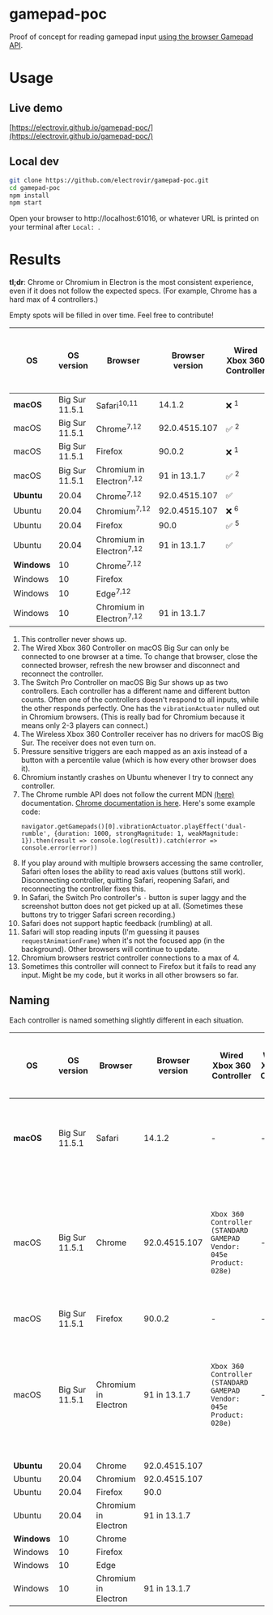 # gamepad-poc

Proof of concept for reading gamepad input [using the browser Gamepad API](https://developer.mozilla.org/en-US/docs/Web/API/Gamepad_API/Using_the_Gamepad_API).

# Usage

## Live demo

[https://electrovir.github.io/gamepad-poc/](https://electrovir.github.io/gamepad-poc/)

## Local dev

```sh
git clone https://github.com/electrovir/gamepad-poc.git
cd gamepad-poc
npm install
npm start
```

Open your browser to http://localhost:61016, or whatever URL is printed on your terminal after `Local: `.

# Results

**tl;dr**: Chrome or Chromium in Electron is the most consistent experience, even if it does not follow the expected specs. (For example, Chrome has a hard max of 4 controllers.)

Empty spots will be filled in over time. Feel free to contribute!

| OS          | OS version     | Browser                             | Browser version | Wired Xbox 360 Controller | Wireless Xbox 360 Controller | Switch Pro Controller via Bluetooth | PS3 Controller via Bluetooth | PS2 controller with [Raphnet](https://www.raphnet-tech.com/products/psx_to_usb/index.php) USB adapter |
| ----------- | -------------- | ----------------------------------- | --------------- | ------------------------- | ---------------------------- | ----------------------------------- | ---------------------------- | ----------------------------------------------------------------------------------------------------- |
| **macOS**   | Big Sur 11.5.1 | Safari<sup>10,11</sup>              | 14.1.2          | ❌ <sup>1</sup>           | ❌ <sup>4</sup>              | ✅ <sup>3,8,9</sup>                 |
| macOS       | Big Sur 11.5.1 | Chrome<sup>7,12</sup>               | 92.0.4515.107   | ✅ <sup>2</sup>           | ❌ <sup>4</sup>              | ✅ <sup>3</sup>                     |
| macOS       | Big Sur 11.5.1 | Firefox                             | 90.0.2          | ❌ <sup>1</sup>           | ❌ <sup>4</sup>              | ❌ <sup>13</sup>                    |
| macOS       | Big Sur 11.5.1 | Chromium in Electron<sup>7,12</sup> | 91 in 13.1.7    | ✅ <sup>2</sup>           | ❌ <sup>4</sup>              | ✅ <sup>3</sup>                     |
| **Ubuntu**  | 20.04          | Chrome<sup>7,12</sup>               | 92.0.4515.107   | ✅                        |                              | ✅                                  |
| Ubuntu      | 20.04          | Chromium<sup>7,12</sup>             | 92.0.4515.107   | ❌ <sup>6</sup>           |                              | ❌ <sup>6</sup>                     |
| Ubuntu      | 20.04          | Firefox                             | 90.0            | ✅ <sup>5</sup>           |                              | ✅                                  |
| Ubuntu      | 20.04          | Chromium in Electron<sup>7,12</sup> | 91 in 13.1.7    | ✅                        |                              | ✅                                  |
| **Windows** | 10             | Chrome<sup>7,12</sup>               |                 |                           |                              |                                     |
| Windows     | 10             | Firefox                             |                 |                           |                              |                                     |
| Windows     | 10             | Edge<sup>7,12</sup>                 |                 |                           |                              |                                     |
| Windows     | 10             | Chromium in Electron<sup>7,12</sup> | 91 in 13.1.7    |                           |                              |                                     |

1. This controller never shows up.
2. The Wired Xbox 360 Controller on macOS Big Sur can only be connected to one browser at a time. To change that browser, close the connected browser, refresh the new browser and disconnect and reconnect the controller.
3. The Switch Pro Controller on macOS Big Sur shows up as two controllers. Each controller has a different name and different button counts. Often one of the controllers doesn't respond to all inputs, while the other responds perfectly. One has the `vibrationActuator` nulled out in Chromium browsers. (This is really bad for Chromium because it means only 2-3 players can connect.)
4. The Wireless Xbox 360 Controller receiver has no drivers for macOS Big Sur. The receiver does not even turn on.
5. Pressure sensitive triggers are each mapped as an axis instead of a button with a percentile value (which is how every other browser does it).
6. Chromium instantly crashes on Ubuntu whenever I try to connect any controller.
7. The Chrome rumble API does not follow the current MDN [(here)](https://developer.mozilla.org/en-US/docs/Web/API/GamepadHapticActuator) documentation. [Chrome documentation is here](https://docs.google.com/document/d/1jPKzVRNzzU4dUsvLpSXm1VXPQZ8FP-0lKMT-R_p-s6g/edit). Here's some example code:
    ```
    navigator.getGamepads()[0].vibrationActuator.playEffect('dual-rumble', {duration: 1000, strongMagnitude: 1, weakMagnitude: 1}).then(result => console.log(result)).catch(error => console.error(error))
    ```
8. If you play around with multiple browsers accessing the same controller, Safari often loses the ability to read axis values (buttons still work). Disconnecting controller, quitting Safari, reopening Safari, and reconnecting the controller fixes this.
9. In Safari, the Switch Pro controller's `-` button is super laggy and the screenshot button does not get picked up at all. (Sometimes these buttons try to trigger Safari screen recording.)
10. Safari does not support haptic feedback (rumbling) at all.
11. Safari will stop reading inputs (I'm guessing it pauses `requestAnimationFrame`) when it's not the focused app (in the background). Other browsers will continue to update.
12. Chromium browsers restrict controller connections to a max of 4.
13. Sometimes this controller will connect to Firefox but it fails to read any input. Might be my code, but it works in all other browsers so far.

## Naming

Each controller is named something slightly different in each situation.

| OS          | OS version     | Browser              | Browser version | Wired Xbox 360 Controller                                           | Wireless Xbox 360 Controller | Switch Pro Controller via Bluetooth                                                                                          | PS3 Controller via Bluetooth | PS2 controller with [Raphnet](https://www.raphnet-tech.com/products/psx_to_usb/index.php) USB adapter |
| ----------- | -------------- | -------------------- | --------------- | ------------------------------------------------------------------- | ---------------------------- | ---------------------------------------------------------------------------------------------------------------------------- | ---------------------------- | ----------------------------------------------------------------------------------------------------- |
| **macOS**   | Big Sur 11.5.1 | Safari               | 14.1.2          | -                                                                   | -                            | `57e-2009-Pro Controller` (bad) and `Pro Controller Extended Gamepad` (good)                                                 |
| macOS       | Big Sur 11.5.1 | Chrome               | 92.0.4515.107   | `Xbox 360 Controller (STANDARD GAMEPAD Vendor: 045e Product: 028e)` | -                            | `Pro Controller (STANDARD GAMEPAD)` (bad) and `gamepad: Pro Controller (STANDARD GAMEPAD Vendor: 057e Product: 2009)` (good) |
| macOS       | Big Sur 11.5.1 | Firefox              | 90.0.2          | -                                                                   | -                            | -                                                                                                                            |
| macOS       | Big Sur 11.5.1 | Chromium in Electron | 91 in 13.1.7    | `Xbox 360 Controller (STANDARD GAMEPAD Vendor: 045e Product: 028e)` | -                            | `Pro Controller (STANDARD GAMEPAD)` (bad) and `gamepad: Pro Controller (STANDARD GAMEPAD Vendor: 057e Product: 2009)` (good) |
| **Ubuntu**  | 20.04          | Chrome               | 92.0.4515.107   |                                                                     |                              |                                                                                                                              |
| Ubuntu      | 20.04          | Chromium             | 92.0.4515.107   |                                                                     |                              |                                                                                                                              |
| Ubuntu      | 20.04          | Firefox              | 90.0            |                                                                     |                              |                                                                                                                              |
| Ubuntu      | 20.04          | Chromium in Electron | 91 in 13.1.7    |                                                                     |                              |                                                                                                                              |
| **Windows** | 10             | Chrome               |                 |                                                                     |                              |                                                                                                                              |
| Windows     | 10             | Firefox              |                 |                                                                     |                              |                                                                                                                              |
| Windows     | 10             | Edge                 |                 |                                                                     |                              |                                                                                                                              |
| Windows     | 10             | Chromium in Electron | 91 in 13.1.7    |                                                                     |                              |                                                                                                                              |
